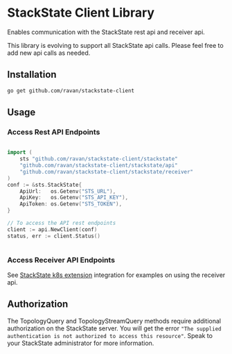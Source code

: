 # StackState Client Library

Enables communication with the StackState rest api and receiver api.

This library is evolving to support all StackState api calls.  Please feel free to add new api calls as needed.


## Installation

```bash
go get github.com/ravan/stackstate-client
```

## Usage

### Access Rest API Endpoints
```go 

import (
	sts "github.com/ravan/stackstate-client/stackstate"
	"github.com/ravan/stackstate-client/stackstate/api"
	"github.com/ravan/stackstate-client/stackstate/receiver"
)
conf := &sts.StackState{
    ApiUrl:   os.Getenv("STS_URL"),
    ApiKey:   os.Getenv("STS_API_KEY"),
    ApiToken: os.Getenv("STS_TOKEN"),
}

// To access the API rest endpoints
client := api.NewClient(conf)
status, err := client.Status()



```

### Access Receiver API Endpoints

See [StackState k8s extension](https://github.com/ravan/stackstate-k8s-ext/blob/main/cmd/sync/main.go) integration for examples on using the receiver api.

## Authorization

The TopologyQuery and TopologyStreamQuery methods require additional authorization on the StackState server.
You will get the error `"The supplied authentication is not authorized to access this resource"`.
Speak to your StackState administrator for more information.